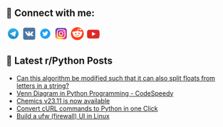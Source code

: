 ## 🔎 Connect with me:
[<img src="https://github.com/bullbesh/bullbesh/blob/main/images/Telegram.png" width="32" height="32" />](https://t.me/bullbesh)
[<img src="https://github.com/bullbesh/bullbesh/blob/main/images/VK.png" width="32" height="32" />](https://vk.com/bullbesh)
[<img src="https://github.com/bullbesh/bullbesh/blob/main/images/Twitter.png" width="32" height="32" />](https://twitter.com/bullbesh1)
[<img src="https://github.com/bullbesh/bullbesh/blob/main/images/Instagram.png" width="32" height="32" />](https://www.instagram.com/bullbesh)
[<img src="https://github.com/bullbesh/bullbesh/blob/main/images/Reddit.png" width="32" height="32" />](https://www.reddit.com/user/bullbesh)
[<img src="https://github.com/bullbesh/bullbesh/blob/main/images/YouTube.png" width="32" height="32" />](https://www.youtube.com/channel/UCtfjRs6uzgq5mfm8S06WTcg)

## 📕 Latest r/Python Posts
<!-- BLOG-POST-LIST:START -->
- [Can this algorithm be modified such that it can also split floats from letters in a string?](https://www.reddit.com/r/Python/comments/17xhdeh/can_this_algorithm_be_modified_such_that_it_can/)
- [Venn Diagram in Python Programming - CodeSpeedy](https://www.reddit.com/r/Python/comments/17xgt70/venn_diagram_in_python_programming_codespeedy/)
- [Chemics v23.11 is now available](https://www.reddit.com/r/Python/comments/17xghha/chemics_v2311_is_now_available/)
- [Convert cURL commands to Python in one Click](https://www.reddit.com/r/Python/comments/17xgd3d/convert_curl_commands_to_python_in_one_click/)
- [Build a ufw &lpar;firewall&rpar; UI in Linux](https://www.reddit.com/r/Python/comments/17xbkub/build_a_ufw_firewall_ui_in_linux/)
<!-- BLOG-POST-LIST:END -->
